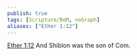 ```yaml
---
publish: true
tags: [Scripture/BoM, noGraph]
aliases: ["Ether 1:12"]
---
```

[Ether 1:12](https://churchofjesuschrist.org/study/scriptures/bofm/ether/1?lang=eng&id=p12#p12) And Shiblon was the son of Com.
